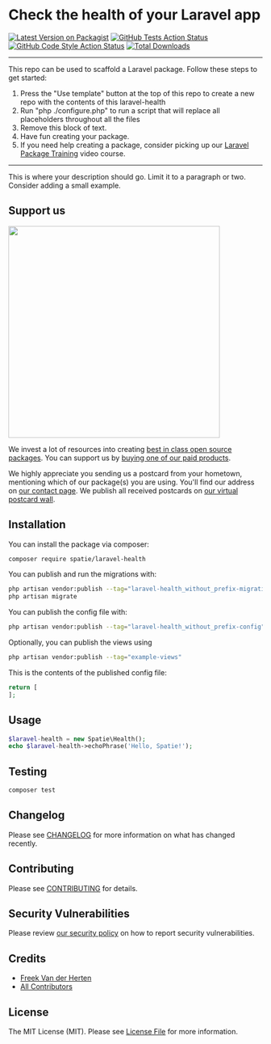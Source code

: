 # Check the health of your Laravel app

[![Latest Version on Packagist](https://img.shields.io/packagist/v/spatie/laravel-health.svg?style=flat-square)](https://packagist.org/packages/spatie/laravel-health)
[![GitHub Tests Action Status](https://img.shields.io/github/workflow/status/spatie/laravel-health/run-tests?label=tests)](https://github.com/spatie/laravel-health/actions?query=workflow%3Arun-tests+branch%3Amain)
[![GitHub Code Style Action Status](https://img.shields.io/github/workflow/status/spatie/laravel-health/Check%20&%20fix%20styling?label=code%20style)](https://github.com/spatie/laravel-health/actions?query=workflow%3A"Check+%26+fix+styling"+branch%3Amain)
[![Total Downloads](https://img.shields.io/packagist/dt/spatie/laravel-health.svg?style=flat-square)](https://packagist.org/packages/spatie/laravel-health)

---
This repo can be used to scaffold a Laravel package. Follow these steps to get started:

1. Press the "Use template" button at the top of this repo to create a new repo with the contents of this laravel-health
2. Run "php ./configure.php" to run a script that will replace all placeholders throughout all the files
3. Remove this block of text.
4. Have fun creating your package.
5. If you need help creating a package, consider picking up our <a href="https://laravelpackage.training">Laravel Package Training</a> video course.
---

This is where your description should go. Limit it to a paragraph or two. Consider adding a small example.

## Support us

[<img src="https://github-ads.s3.eu-central-1.amazonaws.com/laravel-health.jpg?t=1" width="419px" />](https://spatie.be/github-ad-click/laravel-health)

We invest a lot of resources into creating [best in class open source packages](https://spatie.be/open-source). You can support us by [buying one of our paid products](https://spatie.be/open-source/support-us).

We highly appreciate you sending us a postcard from your hometown, mentioning which of our package(s) you are using. You'll find our address on [our contact page](https://spatie.be/about-us). We publish all received postcards on [our virtual postcard wall](https://spatie.be/open-source/postcards).

## Installation

You can install the package via composer:

```bash
composer require spatie/laravel-health
```

You can publish and run the migrations with:

```bash
php artisan vendor:publish --tag="laravel-health_without_prefix-migrations"
php artisan migrate
```

You can publish the config file with:
```bash
php artisan vendor:publish --tag="laravel-health_without_prefix-config"
```

Optionally, you can publish the views using

```bash
php artisan vendor:publish --tag="example-views"
```

This is the contents of the published config file:

```php
return [
];
```

## Usage

```php
$laravel-health = new Spatie\Health();
echo $laravel-health->echoPhrase('Hello, Spatie!');
```

## Testing

```bash
composer test
```

## Changelog

Please see [CHANGELOG](CHANGELOG.md) for more information on what has changed recently.

## Contributing

Please see [CONTRIBUTING](.github/CONTRIBUTING.md) for details.

## Security Vulnerabilities

Please review [our security policy](../../security/policy) on how to report security vulnerabilities.

## Credits

- [Freek Van der Herten](https://github.com/freekmurze)
- [All Contributors](../../contributors)

## License

The MIT License (MIT). Please see [License File](LICENSE.md) for more information.
